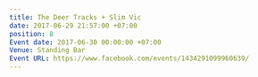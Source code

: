 ```yaml
---
title: The Deer Tracks + Slim Vic
date: 2017-06-29 21:57:00 +07:00
position: 8
Event date: 2017-06-30 00:00:00 +07:00
Venue: Standing Bar
Event URL: https://www.facebook.com/events/1434291099960639/
---
```



